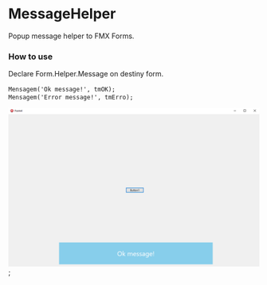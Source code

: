 # MessageHelper

Popup message helper to FMX Forms.

### How to use

Declare Form.Helper.Message on destiny form.

```delphi
Mensagem('Ok message!', tmOK);
Mensagem('Error message!', tmErro);
```
![](https://github.com/WillHubner/MessageHelper/blob/master/img/example.PNG);
